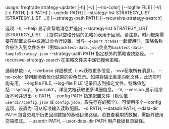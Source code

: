 usage: freqtrade strategy-updater [-h] [-v] [--no-color] [--logfile FILE] [-V]
                                  [-c PATH] [-d PATH] [--userdir PATH]
                                  [--strategy-list STRATEGY_LIST [STRATEGY_LIST ...]]
                                  [--strategy-path PATH]
                                  [--recursive-strategy-search]

选项:
  -h, --help            显示此帮助消息并退出
  --strategy-list STRATEGY_LIST [STRATEGY_LIST ...]
                        提供以空格分隔的策略列表用于回测。请注意，时间框架需要在配置文件中或通过命令行设置。当与`--export trades`一起使用时，策略名称会被注入到文件名中（例如`backtest-data.json`会变为`backtest-data-SampleStrategy.json`
  --strategy-path PATH  指定额外的策略查找路径。
  --recursive-strategy-search
                        在策略文件夹中递归搜索策略。

通用参数:
  -v, --verbose         详细模式（-vv获取更多信息，-vvv获取所有消息）。
  --no-color            禁用超参数优化结果的彩色显示。如果将输出重定向到文件，此选项可能有用。
  --logfile FILE, --log-file FILE
                        记录日志到指定文件。特殊值包括：'syslog'、'journald'。详见文档获取更多详细信息。
  -V, --version         显示程序版本号并退出
  -c PATH, --config PATH
                        指定配置文件（默认值：`userdir/config.json` 或 `config.json`，取先存在的那个）。可使用多个--config选项。设置为`-`可从标准输入读取配置。
  -d PATH, --datadir PATH, --data-dir PATH
                        包含交易所历史回测数据的基础目录路径。若要查看期货数据，需额外使用交易模式。
  --userdir PATH, --user-data-dir PATH
                        用户数据目录路径。